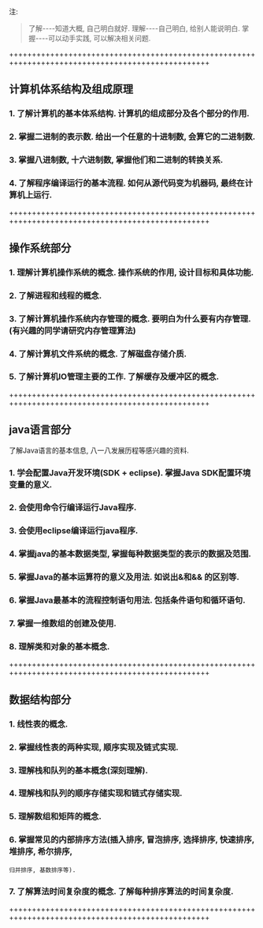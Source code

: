 注: 
> 了解----知道大概, 自己明白就好.
> 理解----自己明白, 给别人能说明白.
> 掌握----可以动手实践, 可以解决相关问题.

++++++++++++++++++++++++++++++++++++++++++++++++++++++++++++++++++++++++++++++++++++++++++++++++++
## 计算机体系结构及组成原理

### 1. 了解计算机的基本体系结构. 计算机的组成部分及各个部分的作用.

### 2. 掌握二进制的表示数. 给出一个任意的十进制数, 会算它的二进制数.

### 3. 掌握八进制数, 十六进制数, 掌握他们和二进制的转换关系.

### 4. 了解程序编译运行的基本流程. 如何从源代码变为机器码, 最终在计算机上运行.


++++++++++++++++++++++++++++++++++++++++++++++++++++++++++++++++++++++++++++++++++++++++++++++++++
## 操作系统部分

### 1. 理解计算机操作系统的概念. 操作系统的作用, 设计目标和具体功能.

### 2. 了解进程和线程的概念.

### 3. 了解计算机操作系统内存管理的概念. 要明白为什么要有内存管理.(有兴趣的同学请研究内存管理算法)

### 4. 了解计算机文件系统的概念. 了解磁盘存储介质.

### 5. 了解计算机IO管理主要的工作. 了解缓存及缓冲区的概念.

++++++++++++++++++++++++++++++++++++++++++++++++++++++++++++++++++++++++++++++++++++++++++++++++++
## java语言部分

了解Java语言的基本信息, 八一八发展历程等感兴趣的资料.

### 1. 学会配置Java开发环境(SDK + eclipse). 掌握Java SDK配置环境变量的意义.

### 2. 会使用命令行编译运行Java程序.

### 3. 会使用eclipse编译运行java程序.

### 4. 掌握java的基本数据类型, 掌握每种数据类型的表示的数据及范围.

### 5. 掌握Java的基本运算符的意义及用法. 如说出&和&& 的区别等.

### 6. 掌握Java最基本的流程控制语句用法. 包括条件语句和循环语句. 

### 7. 掌握一维数组的创建及使用.

### 8. 理解类和对象的基本概念. 

++++++++++++++++++++++++++++++++++++++++++++++++++++++++++++++++++++++++++++++++++++++++++++++++++
## 数据结构部分

### 1. 线性表的概念.

### 2. 掌握线性表的两种实现, 顺序实现及链式实现.

### 3. 理解栈和队列的基本概念(深刻理解).

### 4. 理解栈和队列的顺序存储实现和链式存储实现.

### 5. 理解数组和矩阵的概念.

### 6. 掌握常见的内部排序方法(插入排序, 冒泡排序, 选择排序, 快速排序, 堆排序, 希尔排序, 
    归并排序, 基数排序等).
    
### 7. 了解算法时间复杂度的概念. 了解每种排序算法的时间复杂度.

++++++++++++++++++++++++++++++++++++++++++++++++++++++++++++++++++++++++++++++++++++++++++++++++++
